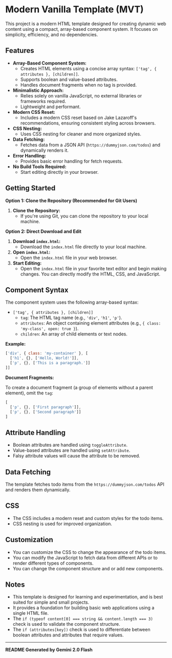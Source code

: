 # Modern Vanilla Template (MVT)

This project is a modern HTML template designed for creating dynamic web content using a compact, array-based component system. It focuses on simplicity, efficiency, and no dependencies.

## Features

* **Array-Based Component System:**
    * Creates HTML elements using a concise array syntax: `['tag', { attributes }, [children]]`.
    * Supports boolean and value-based attributes.
    * Handles document fragments when no tag is provided.
* **Minimalistic Approach:**
    * Relies solely on vanilla JavaScript, no external libraries or frameworks required.
    * Lightweight and performant.
* **Modern CSS Reset:**
    * Includes a modern CSS reset based on Jake Lazaroff's recommendations, ensuring consistent styling across browsers.
* **CSS Nesting:**
    * Uses CSS nesting for cleaner and more organized styles.
* **Data Fetching:**
    * Fetches data from a JSON API (`https://dummyjson.com/todos`) and dynamically renders it.
* **Error Handling:**
    * Provides basic error handling for fetch requests.
* **No Build Tools Required:**
    * Start editing directly in your browser.

## Getting Started

**Option 1: Clone the Repository (Recommended for Git Users)**

1.  **Clone the Repository:**
    * If you're using Git, you can clone the repository to your local machine.

**Option 2: Direct Download and Edit**

1.  **Download `index.html`:**
    * Download the `index.html` file directly to your local machine.
2.  **Open `index.html`:**
    * Open the `index.html` file in your web browser.
3.  **Start Editing:**
    * Open the `index.html` file in your favorite text editor and begin making changes. You can directly modify the HTML, CSS, and JavaScript.

## Component Syntax

The component system uses the following array-based syntax:

* `['tag', { attributes }, [children]]`
    * `tag`: The HTML tag name (e.g., `'div'`, `'h1'`, `'p'`).
    * `attributes`: An object containing element attributes (e.g., `{ class: 'my-class', open: true }`).
    * `children`: An array of child elements or text nodes.

**Example:**

```javascript
['div', { class: 'my-container' }, [
  ['h1', {}, ['Hello, World!']],
  ['p', {}, ['This is a paragraph.']]
]]
```

**Document Fragments:**

To create a document fragment (a group of elements without a parent element), omit the `tag`:

```javascript
[
  ['p', {}, ['First paragraph']],
  ['p', {}, ['Second paragraph']]
]
```

## Attribute Handling

* Boolean attributes are handled using `toggleAttribute`.
* Value-based attributes are handled using `setAttribute`.
* Falsy attribute values will cause the attribute to be removed.

## Data Fetching

The template fetches todo items from the `https://dummyjson.com/todos` API and renders them dynamically.

## CSS

* The CSS includes a modern reset and custom styles for the todo items.
* CSS nesting is used for improved organization.

## Customization

* You can customize the CSS to change the appearance of the todo items.
* You can modify the JavaScript to fetch data from different APIs or to render different types of components.
* You can change the component structure and or add new components.

## Notes

* This template is designed for learning and experimentation, and is best suited for simple and small projects.
* It provides a foundation for building basic web applications using a single HTML file.
* The `if (typeof content[0] === string && content.length === 3)` check is used to validate the component structure.
* The `if (attributes[key])` check is used to differentiate between boolean attributes and attributes that require values.

---

**README Generated by Gemini 2.0 Flash**
